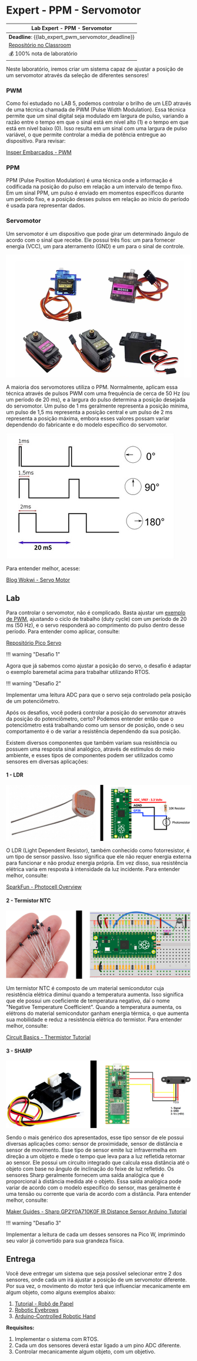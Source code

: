 # Expert - PPM - Servomotor

| Lab Expert - PPM - Servomotor                                |
| ------------------------------------------------------------ |
| **Deadline**: {{lab_expert_pwm_servomotor_deadline}}         |
| [Repositório no Classroom]({{lab_expert_dsp_audio_classroom}}) |
| 💰 100% nota de laboratório                                   |

Neste laboratório, iremos criar um sistema capaz de ajustar a posição de um servomotor através da seleção de diferentes sensores!

### PWM

Como foi estudado no LAB 5, podemos controlar o brilho de um LED através de uma técnica chamada de PWM (Pulse Width Modulation). Essa técnica permite que um sinal digital seja modulado em largura de pulso, variando a razão entre o tempo em que o sinal está em nível alto (1) e o tempo em que está em nível baixo (0). Isso resulta em um sinal com uma largura de pulso variável, o que permite controlar a média de potência entregue ao dispositivo. Para revisar:

[Insper Embarcados - PWM](https://insper-embarcados.github.io/site/rp2040/rp2040-pwm/)

### PPM

PPM (Pulse Position Modulation) é uma técnica onde a informação é codificada na posição do pulso em relação a um intervalo de tempo fixo. Em um sinal PPM, um pulso é enviado em momentos específicos durante um período fixo, e a posição desses pulsos em relação ao início do período é usada para representar dados.

### Servomotor

Um servomotor é um dispositivo que pode girar um determinado ângulo de acordo com o sinal que recebe. Ele possui três fios: um para fornecer energia (VCC), um para aterramento (GND) e um para o sinal de controle.

![Tipos de Servomotor](imgs-ppm-servomotor/Tipos_de_Servomotor.jpg)

A maioria dos servomotores utiliza o PPM. Normalmente, aplicam essa técnica através de pulsos PWM com uma frequência de cerca de 50 Hz (ou um período de 20 ms), e a largura do pulso determina a posição desejada do servomotor. Um pulso de 1 ms geralmente representa a posição mínima, um pulso de 1,5 ms representa a posição central e um pulso de 2 ms representa a posição máxima, embora esses valores possam variar dependendo do fabricante e do modelo específico do servomotor.

![PPM Servomotor](imgs-ppm-servomotor/ppmSERVO.jpg)

Para entender melhor, acesse:

[Blog Wokwi - Servo Motor](https://blog.wokwi.com/learn-servo-motor-using-wokwi-logic-analyzer/)

## Lab

Para controlar o servomotor, não é complicado. Basta ajustar um [exemplo de PWM](https://github.com/raspberrypi/pico-examples/tree/master/pwm/hello_pwm), ajustando o ciclo de trabalho (duty cycle) com um período de 20 ms (50 Hz), e o servo responderá ao comprimento do pulso dentro desse período. Para entender como aplicar, consulte:

[Repositório Pico Servo](https://github.com/irishpatrick/pico-servo/tree/main)

!!! warning "Desafio 1"

Agora que já sabemos como ajustar a posição do servo, o desafio é adaptar o exemplo baremetal acima para trabalhar utilizando RTOS.

!!! warning "Desafio 2"

Implementar uma leitura ADC para que o servo seja controlado pela posição de um potenciômetro.

Após os desafios, você poderá controlar a posição do servomotor através da posição do potenciômetro, certo? Podemos entender então que o potenciômetro está trabalhando como um sensor de posição, onde o seu comportamento é o de variar a resistência dependendo da sua posição.

Existem diversos componentes que também variam sua resistência ou possuem uma resposta sinal analógico, através de estímulos do meio ambiente, e esses tipos de componentes podem ser utilizados como sensores em diversas aplicações:

#### 1 - LDR

![LDR Pico](imgs-ppm-servomotor/ldrPico.png)

O LDR (Light Dependent Resistor), também conhecido como fotorresistor, é um tipo de sensor passivo. Isso significa que ele não requer energia externa para funcionar e não produz energia própria. Em vez disso, sua resistência elétrica varia em resposta à intensidade da luz incidente. Para entender melhor, consulte:

[SparkFun - Photocell Overview](https://learn.sparkfun.com/tutorials/photocell-hookup-guide/photocell-overview)

#### 2 - Termistor NTC

![Termistor](imgs-ppm-servomotor/termistor.jpg)

Um termistor NTC é composto de um material semicondutor cuja resistência elétrica diminui quando a temperatura aumenta. Isso significa que ele possui um coeficiente de temperatura negativo, daí o nome "Negative Temperature Coefficient". Quando a temperatura aumenta, os elétrons do material semicondutor ganham energia térmica, o que aumenta sua mobilidade e reduz a resistência elétrica do termistor. Para entender melhor, consulte:

[Circuit Basics - Thermistor Tutorial](https://www.circuitbasics.com/arduino-thermistor-temperature-sensor-tutorial/)

#### 3 - SHARP

![SHARP SENSOR](imgs-ppm-servomotor/sharpSENSOR.jpg)

Sendo o mais genérico dos apresentados, esse tipo sensor de ele possui diversas aplicações como: sensor de proximidade, sensor de distância e sensor de movimento. Esse tipo de sensor emite luz infravermelha em direção a um objeto e mede o tempo que leva para a luz refletida retornar ao sensor. Ele possui um circuito integrado que calcula essa distância até o objeto com base no ângulo de inclinação do feixe de luz refletido. Os sensores Sharp geralmente fornecem uma saída analógica que é proporcional à distância medida até o objeto. Essa saída analógica pode variar de acordo com o modelo específico do sensor, mas geralmente é uma tensão ou corrente que varia de acordo com a distância. Para entender melhor, consulte:

[Maker Guides - Sharp GP2Y0A710K0F IR Distance Sensor Arduino Tutorial](https://www.makerguides.com/sharp-gp2y0a710k0f-ir-distance-sensor-arduino-tutorial/)

!!! warning "Desafio 3"

Implementar a leitura de cada um desses sensores na Pico W, imprimindo seu valor já convertido para sua grandeza física.

## Entrega

Você deve entregar um sistema que seja possível selecionar entre 2 dos sensores, onde cada um irá ajustar a posição de um servomotor diferente. Por sua vez, o movimento do motor terá que influenciar mecanicamente em algum objeto, como alguns exemplos abaixo:

1. [Tutorial - Robô de Papel](https://labdegaragem.com/profiles/blogs/tutorial-robo-de-papel-faca-o-seu-garabot-controlado-por-ir)
2. [Robotic Eyebrows](http://www.pyroelectro.com/tutorials/robotic_eyebrows/)
3. [Arduino-Controlled Robotic Hand](https://www.youtube.com/watch?v=QH8MPCCrpbg)

**Requisitos:**

1. Implementar o sistema com RTOS.
2. Cada um dos sensores deverá estar ligado a um pino ADC diferente.
3. Controlar mecanicamente algum objeto, com um objetivo.